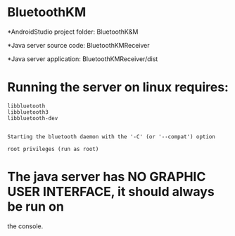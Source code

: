 # BluetoothKM


*AndroidStudio project folder: BluetoothK&M

*Java server source code: BluetoothKMReceiver

*Java server application: BluetoothKMReceiver/dist


# Running the server on linux requires:
	
	libbluetooth
	libbluetooth3
	libbluetooth-dev


	Starting the bluetooth daemon with the '-C' (or '--compat') option
	
	root privileges (run as root)

# The java server has NO GRAPHIC USER INTERFACE, it should always be run on 
  the console.
